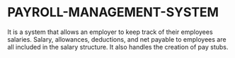 # PAYROLL-MANAGEMENT-SYSTEM




It is a system that allows an employer to keep track of
their employees salaries. Salary, allowances, deductions, and net payable to
employees are all included in the salary structure. It also handles the
creation of pay stubs.

